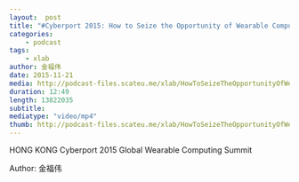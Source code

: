 ```yaml
---
layout:  post
title: "#Cyberport 2015: How to Seize the Opportunity of Wearable Computing Innovation"
categories:
    - podcast
tags:
    - xlab
author: 金福伟
date: 2015-11-21
media: http://podcast-files.scateu.me/xlab/HowToSeizeTheOpportunityOfWearableComputingInnovation.mp4
duration: 12:49
length: 13822035
subtitle:
mediatype: "video/mp4"
thumb: http://podcast-files.scateu.me/xlab/HowToSeizeTheOpportunityOfWearableComputingInnovation.jpeg
---
```


HONG KONG Cyberport 2015 Global Wearable Computing Summit

Author: 金福伟
